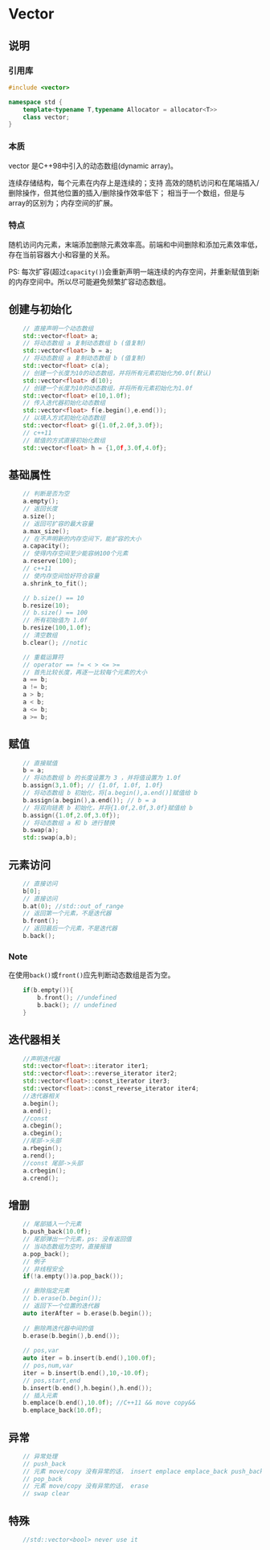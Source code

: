 <!--
 * @Author: your name
 * @Date: 2021-10-29 16:34:08
 * @LastEditTime: 2022-01-17 11:22:21
 * @LastEditors: Please set LastEditors
 * @Description: In User Settings Edit
 * @FilePath: /workspace/Blog/C++/STL/Vector.md
-->
# Vector

## 说明

### 引用库

```cpp
#include <vector>

namespace std {
    template<typename T,typename Allocator = allocator<T>>
    class vector;
}
```

### 本质

vector 是C++98中引入的动态数组(dynamic array)。

连续存储结构，每个元素在内存上是连续的；支持 高效的随机访问和在尾端插入/删除操作，但其他位置的插入/删除操作效率低下； 相当于一个数组，但是与array的区别为；内存空间的扩展。

### 特点

随机访问内元素，末端添加删除元素效率高。前端和中间删除和添加元素效率低，存在当前容器大小和容量的关系。

PS: 每次扩容(超过``capacity()``)会重新声明一端连续的内存空间，并重新赋值到新的内存空间中。所以尽可能避免频繁扩容动态数组。 

## 创建与初始化

```cpp
    // 直接声明一个动态数组
    std::vector<float> a;
    // 将动态数组 a 复制动态数组 b (值复制)
    std::vector<float> b = a;
    // 将动态数组 a 复制动态数组 b (值复制)
    std::vector<float> c(a);
    // 创建一个长度为10的动态数组，并将所有元素初始化为0.0f(默认)
    std::vector<float> d(10);
    // 创建一个长度为10的动态数组，并将所有元素初始化为1.0f
    std::vector<float> e(10,1.0f);
    // 传入迭代器初始化动态数组
    std::vector<float> f(e.begin(),e.end());
    // 以填入方式初始化动态数组
    std::vector<float> g({1.0f,2.0f,3.0f});
    // c++11
    // 赋值的方式直接初始化数组
    std::vector<float> h = {1,0f,3.0f,4.0f}; 
```

## 基础属性

```cpp
    // 判断是否为空
    a.empty();
    // 返回长度
    a.size();
    // 返回可扩容的最大容量
    a.max_size();
    // 在不声明新的内存空间下，能扩容的大小
    a.capacity();
    // 使得内存空间至少能容纳100个元素
    a.reserve(100);
    // c++11
    // 使内存空间恰好符合容量
    a.shrink_to_fit(); 

    // b.size() == 10
    b.resize(10);
    // b.size() == 100
    // 所有初始值为 1.0f
    b.resize(100,1.0f);
    // 清空数组
    b.clear(); //notic

    // 重载运算符
    // operator == != < > <= >=
    // 首先比较长度，再逐一比较每个元素的大小
    a == b;
    a != b;
    a > b;
    a < b;
    a <= b;
    a >= b;
```

## 赋值

```cpp
    // 直接赋值
    b = a;
    // 将动态数组 b 的长度设置为 3 ，并将值设置为 1.0f
    b.assign(3,1.0f); // {1.0f, 1.0f, 1.0f}
    // 将动态数组 b 初始化，将[a.begin(),a.end()]赋值给 b
    b.assign(a.begin(),a.end()); // b = a
    // 将双向链表 b 初始化，并将{1.0f,2.0f,3.0f}赋值给 b 
    b.assign({1.0f,2.0f,3.0f}); 
    // 将动态数组 a 和 b 进行替换
    b.swap(a);
    std::swap(a,b);
```

## 元素访问

```cpp
    // 直接访问
    b[0];
    // 直接访问
    b.at(0); //std::out_of_range
    // 返回第一个元素，不是迭代器
    b.front();
    // 返回最后一个元素，不是迭代器
    b.back(); 
```

### Note
在使用``back()``或``front()``应先判断动态数组是否为空。
```cpp
    if(b.empty()){
        b.front(); //undefined
        b.back(); // undefined
    }
```

## 迭代器相关

```cpp
    //声明迭代器
    std::vector<float>::iterator iter1;
    std::vector<float>::reverse_iterator iter2;
    std::vector<float>::const_iterator iter3;
    std::vector<float>::const_reverse_iterator iter4;
    //迭代器相关
    a.begin();
    a.end();
    //const
    a.cbegin();
    a.cbegin();
    //尾部->头部
    a.rbegin();
    a.rend();
    //const 尾部->头部
    a.crbegin();
    a.crend();
```

## 增删

```cpp
    // 尾部插入一个元素
    b.push_back(10.0f);
    // 尾部弹出一个元素，ps: 没有返回值
    // 当动态数组为空时，直接报错
    a.pop_back();
    // 例子
    // 非线程安全
    if(!a.empty())a.pop_back());

    // 删除指定元素
    // b.erase(b.begin());
    // 返回下一个位置的迭代器
    auto iterAfter = b.erase(b.begin());
    
    // 删除两迭代器中间的值
    b.erase(b.begin(),b.end());
    
    // pos,var
    auto iter = b.insert(b.end(),100.0f);
    // pos,num,var
    iter = b.insert(b.end(),10,-10.0f);
    // pos,start,end
    b.insert(b.end(),h.begin(),h.end());
    // 插入元素
    b.emplace(b.end(),10.0f); //C++11 && move copy&&
    b.emplace_back(10.0f);
```

## 异常

```cpp
    // 异常处理
    // push_back
    // 元素 move/copy 没有异常的话， insert emplace emplace_back push_back
    // pop_back
    // 元素 move/copy 没有异常的话， erase
    // swap clear
```

## 特殊

```cpp
    //std::vector<bool> never use it
```